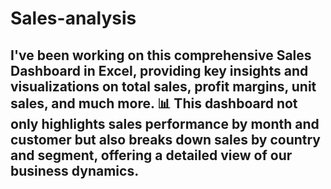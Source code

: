 # Sales-analysis
## I've been working on this comprehensive Sales Dashboard in Excel, providing key insights and visualizations on total sales, profit margins, unit sales, and much more. 📊 This dashboard not only highlights sales performance by month and customer but also breaks down sales by country and segment, offering a detailed view of our business dynamics.
